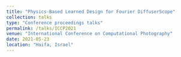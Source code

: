 ```yaml
---
title: "Physics-Based Learned Design for Fourier DiffuserScope"
collection: talks
type: "Conference proceedings talks"
permalink: /talks/ICCP2021
venue: "International Conference on Computational Photography"
date: 2021-05-23
location: "Haifa, Israel"
---
```

